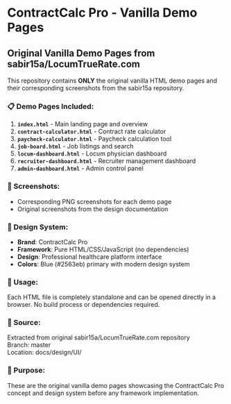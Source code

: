 # ContractCalc Pro - Vanilla Demo Pages

## Original Vanilla Demo Pages from sabir15a/LocumTrueRate.com

This repository contains **ONLY** the original vanilla HTML demo pages and their corresponding screenshots from the sabir15a repository.

### 📋 Demo Pages Included:

1. **`index.html`** - Main landing page and overview
2. **`contract-calculator.html`** - Contract rate calculator 
3. **`paycheck-calculator.html`** - Paycheck calculation tool
4. **`job-board.html`** - Job listings and search
5. **`locum-dashboard.html`** - Locum physician dashboard
6. **`recruiter-dashboard.html`** - Recruiter management dashboard  
7. **`admin-dashboard.html`** - Admin control panel

### 📸 Screenshots:
- Corresponding PNG screenshots for each demo page
- Original screenshots from the design documentation

### 🎨 Design System:
- **Brand**: ContractCalc Pro
- **Framework**: Pure HTML/CSS/JavaScript (no dependencies)
- **Design**: Professional healthcare platform interface
- **Colors**: Blue (#2563eb) primary with modern design system

### 📝 Usage:
Each HTML file is completely standalone and can be opened directly in a browser. No build process or dependencies required.

### 📅 Source:
Extracted from original sabir15a/LocumTrueRate.com repository  
Branch: master  
Location: docs/design/UI/

### 🎯 Purpose:
These are the original vanilla demo pages showcasing the ContractCalc Pro concept and design system before any framework implementation.
